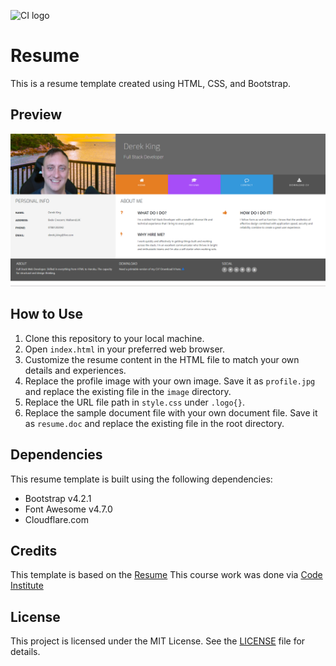 ![CI logo](https://codeinstitute.s3.amazonaws.com/fullstack/ci_logo_small.png)

# Resume

This is a resume template created using HTML, CSS, and Bootstrap.

## Preview

![Resume Preview](Assets/images/CVhome.png)

## How to Use

1. Clone this repository to your local machine.
2. Open `index.html` in your preferred web browser.
3. Customize the resume content in the HTML file to match your own details and experiences.
4. Replace the profile image with your own image. Save it as `profile.jpg` and replace the existing file in the `image` directory.
5. Replace the URL file path in `style.css` under `.logo{}`.
6. Replace the sample document file with your own document file. Save it as `resume.doc` and replace the existing file in the root directory.

## Dependencies

This resume template is built using the following dependencies:

- Bootstrap v4.2.1
- Font Awesome v4.7.0
- Cloudflare.com

## Credits

This template is based on the [Resume](https://github.com/Code-Institute-Solutions/resume-miniproject-bootstrap4)
This course work was done via [Code Institute](https://www.codeinstitute.net/)

## License

This project is licensed under the MIT License. See the [LICENSE](LICENSE) file for details.

